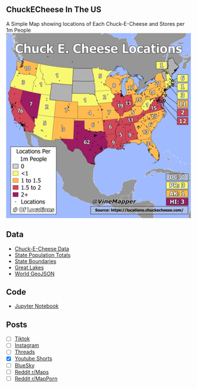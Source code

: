 ## ChuckECheese In The US
A Simple Map showing locations of Each Chuck-E-Cheese and Stores per 1m People
![Map](ChuckECheese_Locations_US.png)

## Data
* [Chuck-E-Cheese Data](https://locations.chuckecheese.com/)
* [State Population Totals](https://www.census.gov/data/tables/time-series/demo/popest/2020s-state-total.html)
* [State Boundaries](https://www.census.gov/geographies/mapping-files/time-series/geo/carto-boundary-file.html)
* [Great Lakes](https://usicecenter.gov/Products/GreatLakesData)
* [World GeoJSON](https://public.opendatasoft.com/explore/dataset/world-administrative-boundaries/export/?flg=en-us)

## Code
* [Jupyter Notebook](FormatData.ipynb)

## Posts
- [ ] [Tiktok]()
- [ ] [Instagram]()
- [ ] [Threads]()
- [x] [Youtube Shorts](https://youtube.com/shorts/xDLn8oLTkpc)
- [ ] [BlueSky]()
- [ ] [Reddit r/Maps]()
- [ ] [Reddit r/MapPorn]()
